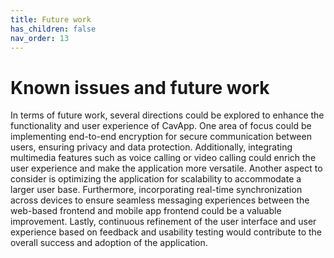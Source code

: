 ```yaml
---
title: Future work
has_children: false
nav_order: 13
---
```


# Known issues and future work

In terms of future work, several directions could be explored to enhance the functionality and user experience of CavApp. 
One area of focus could be implementing end-to-end encryption for secure communication between users, ensuring privacy and data protection. 
Additionally, integrating multimedia features such as voice calling or video calling could enrich the user experience and make the application more versatile. 
Another aspect to consider is optimizing the application for scalability to accommodate a larger user base.
Furthermore, incorporating real-time synchronization across devices to ensure seamless messaging experiences between the web-based frontend and mobile app frontend could be a valuable improvement. 
Lastly, continuous refinement of the user interface and user experience based on feedback and usability testing would contribute to the overall success and adoption of the application.